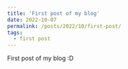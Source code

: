 ```yaml
---
title: 'First post of my blog'
date: 2022-10-07
permalink: /posts/2022/10/first-post/
tags:
  - first post
---
```


First post of my blog :D